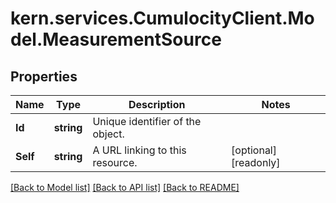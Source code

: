 
# kern.services.CumulocityClient.Model.MeasurementSource

## Properties

Name | Type | Description | Notes
------------ | ------------- | ------------- | -------------
**Id** | **string** | Unique identifier of the object. | 
**Self** | **string** | A URL linking to this resource. | [optional] [readonly] 

[[Back to Model list]](../README.md#documentation-for-models)
[[Back to API list]](../README.md#documentation-for-api-endpoints)
[[Back to README]](../README.md)

